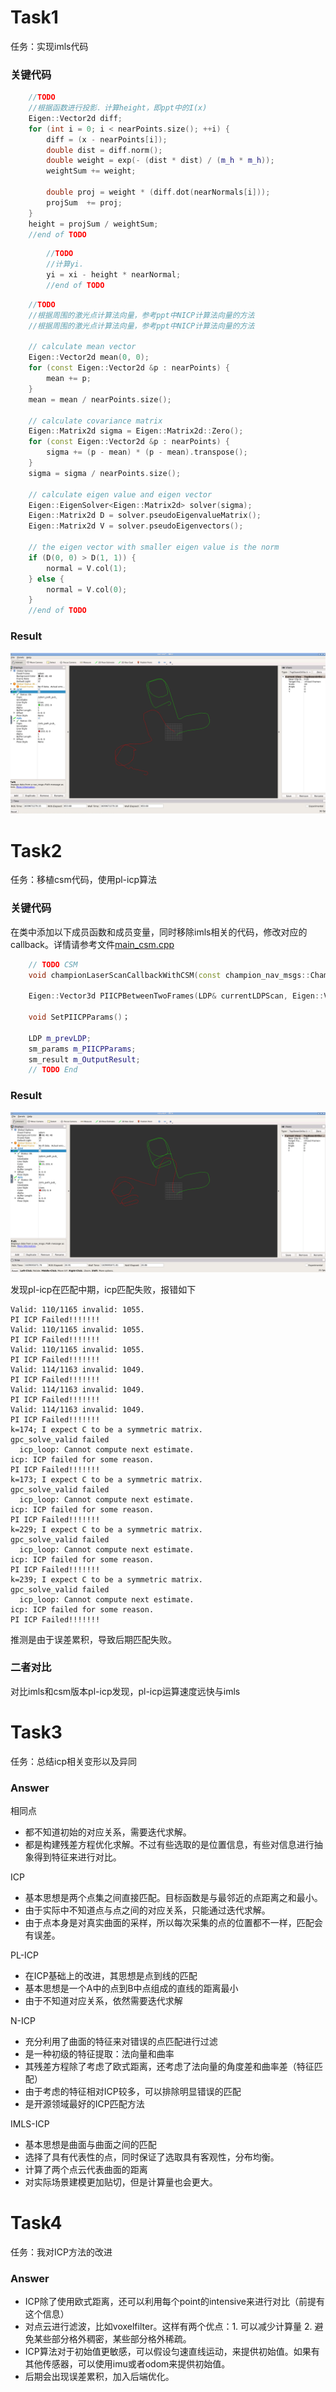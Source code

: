 # Task1

任务：实现imls代码

### 关键代码

```c++
    //TODO
    //根据函数进行投影．计算height，即ppt中的I(x)
    Eigen::Vector2d diff;
    for (int i = 0; i < nearPoints.size(); ++i) {
        diff = (x - nearPoints[i]);
        double dist = diff.norm();
        double weight = exp(- (dist * dist) / (m_h * m_h));
        weightSum += weight;
        
        double proj = weight * (diff.dot(nearNormals[i]));
        projSum  += proj;
    }
    height = projSum / weightSum;
    //end of TODO
```

```c++
        //TODO
        //计算yi．
        yi = xi - height * nearNormal;
        //end of TODO
```

```c++
    //TODO
    //根据周围的激光点计算法向量，参考ppt中NICP计算法向量的方法
    //根据周围的激光点计算法向量，参考ppt中NICP计算法向量的方法

    // calculate mean vector
    Eigen::Vector2d mean(0, 0);
    for (const Eigen::Vector2d &p : nearPoints) {
        mean += p;
    }
    mean = mean / nearPoints.size();

    // calculate covariance matrix
    Eigen::Matrix2d sigma = Eigen::Matrix2d::Zero();
    for (const Eigen::Vector2d &p : nearPoints) {
        sigma += (p - mean) * (p - mean).transpose();
    }
    sigma = sigma / nearPoints.size();

    // calculate eigen value and eigen vector
    Eigen::EigenSolver<Eigen::Matrix2d> solver(sigma);
    Eigen::Matrix2d D = solver.pseudoEigenvalueMatrix();
    Eigen::Matrix2d V = solver.pseudoEigenvectors();

    // the eigen vector with smaller eigen value is the norm
    if (D(0, 0) > D(1, 1)) {
        normal = V.col(1);
    } else {
        normal = V.col(0);
    }
    //end of TODO
```

### Result

![task1](./task1.png)

# Task2

任务：移植csm代码，使用pl-icp算法

### 关键代码

在类中添加以下成员函数和成员变量，同时移除imls相关的代码，修改对应的callback。详情请参考文件[main_csm.cpp](./imlsMatcherProject/src/imlsMatcher/src/main_csm.cpp)

```c++
    // TODO CSM
    void championLaserScanCallbackWithCSM(const champion_nav_msgs::ChampionNavLaserScanConstPtr& msg);

    Eigen::Vector3d PIICPBetweenTwoFrames(LDP& currentLDPScan, Eigen::Vector3d tmprPose);

    void SetPIICPParams()；
    
    LDP m_prevLDP;
    sm_params m_PIICPParams;
    sm_result m_OutputResult;
    // TODO End
```

### Result

![image](./task2.png)

发现pl-icp在匹配中期，icp匹配失败，报错如下

```
Valid: 110/1165 invalid: 1055.
PI ICP Failed!!!!!!!
Valid: 110/1165 invalid: 1055.
PI ICP Failed!!!!!!!
Valid: 110/1165 invalid: 1055.
PI ICP Failed!!!!!!!
Valid: 114/1163 invalid: 1049.
PI ICP Failed!!!!!!!
Valid: 114/1163 invalid: 1049.
PI ICP Failed!!!!!!!
Valid: 114/1163 invalid: 1049.
PI ICP Failed!!!!!!!
k=174; I expect C to be a symmetric matrix.
gpc_solve_valid failed
  icp_loop: Cannot compute next estimate.
icp: ICP failed for some reason. 
PI ICP Failed!!!!!!!
k=173; I expect C to be a symmetric matrix.
gpc_solve_valid failed
  icp_loop: Cannot compute next estimate.
icp: ICP failed for some reason. 
PI ICP Failed!!!!!!!
k=229; I expect C to be a symmetric matrix.
gpc_solve_valid failed
  icp_loop: Cannot compute next estimate.
icp: ICP failed for some reason. 
PI ICP Failed!!!!!!!
k=239; I expect C to be a symmetric matrix.
gpc_solve_valid failed
  icp_loop: Cannot compute next estimate.
icp: ICP failed for some reason. 
PI ICP Failed!!!!!!!
```

推测是由于误差累积，导致后期匹配失败。

### 二者对比

对比imls和csm版本pl-icp发现，pl-icp运算速度远快与imls

# Task3

任务：总结icp相关变形以及异同

### Answer

相同点

* 都不知道初始的对应关系，需要迭代求解。
* 都是构建残差方程优化求解。不过有些选取的是位置信息，有些对信息进行抽象得到特征来进行对比。

ICP

* 基本思想是两个点集之间直接匹配。目标函数是与最邻近的点距离之和最小。
* 由于实际中不知道点与点之间的对应关系，只能通过迭代求解。
* 由于点本身是对真实曲面的采样，所以每次采集的点的位置都不一样，匹配会有误差。

PL-ICP

* 在ICP基础上的改进，其思想是点到线的匹配
* 基本思想是一个A中的点到B中点组成的直线的距离最小
* 由于不知道对应关系，依然需要迭代求解

N-ICP

* 充分利用了曲面的特征来对错误的点匹配进行过滤
* 是一种初级的特征提取：法向量和曲率
* 其残差方程除了考虑了欧式距离，还考虑了法向量的角度差和曲率差（特征匹配）
* 由于考虑的特征相对ICP较多，可以排除明显错误的匹配
* 是开源领域最好的ICP匹配方法

IMLS-ICP

* 基本思想是曲面与曲面之间的匹配
* 选择了具有代表性的点，同时保证了选取具有客观性，分布均衡。
* 计算了两个点云代表曲面的距离
* 对实际场景建模更加贴切，但是计算量也会更大。

# Task4

任务：我对ICP方法的改进

### Answer

* ICP除了使用欧式距离，还可以利用每个point的intensive来进行对比（前提有这个信息）
* 对点云进行滤波，比如voxelfilter。这样有两个优点：1. 可以减少计算量 2. 避免某些部分格外稠密，某些部分格外稀疏。
* ICP算法对于初始值更敏感，可以假设匀速直线运动，来提供初始值。如果有其他传感器，可以使用imu或者odom来提供初始值。
* 后期会出现误差累积，加入后端优化。